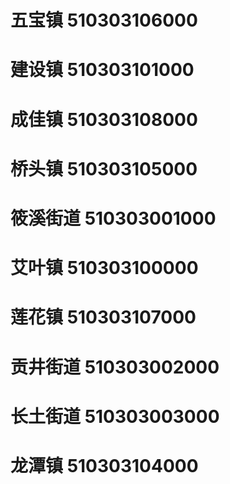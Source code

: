# 五宝镇 510303106000
# 建设镇 510303101000
# 成佳镇 510303108000
# 桥头镇 510303105000
# 筱溪街道 510303001000
# 艾叶镇 510303100000
# 莲花镇 510303107000
# 贡井街道 510303002000
# 长土街道 510303003000
# 龙潭镇 510303104000
